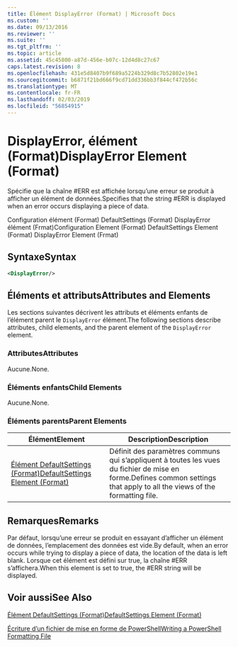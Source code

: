 ```yaml
---
title: Élément DisplayError (Format) | Microsoft Docs
ms.custom: ''
ms.date: 09/13/2016
ms.reviewer: ''
ms.suite: ''
ms.tgt_pltfrm: ''
ms.topic: article
ms.assetid: 45c45800-a87d-456e-b07c-12d4d8c27c67
caps.latest.revision: 8
ms.openlocfilehash: 431e5d8407b9f689a5224b329d8c7b52802e19e1
ms.sourcegitcommit: b6871f21bd666f9cd71dd336bb3f844cf472b56c
ms.translationtype: MT
ms.contentlocale: fr-FR
ms.lasthandoff: 02/03/2019
ms.locfileid: "56854915"
---
```

# <a name="displayerror-element-format"></a><span data-ttu-id="c26a8-102">DisplayError, élément (Format)</span><span class="sxs-lookup"><span data-stu-id="c26a8-102">DisplayError Element (Format)</span></span>

<span data-ttu-id="c26a8-103">Spécifie que la chaîne #ERR est affichée lorsqu’une erreur se produit à afficher un élément de données.</span><span class="sxs-lookup"><span data-stu-id="c26a8-103">Specifies that the string #ERR is displayed when an error occurs displaying a piece of data.</span></span>

<span data-ttu-id="c26a8-104">Configuration élément (Format) DefaultSettings (Format) DisplayError élément (Frmat)</span><span class="sxs-lookup"><span data-stu-id="c26a8-104">Configuration Element (Format) DefaultSettings Element (Format) DisplayError Element (Frmat)</span></span>

## <a name="syntax"></a><span data-ttu-id="c26a8-105">Syntaxe</span><span class="sxs-lookup"><span data-stu-id="c26a8-105">Syntax</span></span>

```xml
<DisplayError/>
```

## <a name="attributes-and-elements"></a><span data-ttu-id="c26a8-106">Éléments et attributs</span><span class="sxs-lookup"><span data-stu-id="c26a8-106">Attributes and Elements</span></span>

<span data-ttu-id="c26a8-107">Les sections suivantes décrivent les attributs et éléments enfants de l’élément parent le `DisplayError` élément.</span><span class="sxs-lookup"><span data-stu-id="c26a8-107">The following sections describe attributes, child elements, and the parent element of the `DisplayError` element.</span></span>

### <a name="attributes"></a><span data-ttu-id="c26a8-108">Attributes</span><span class="sxs-lookup"><span data-stu-id="c26a8-108">Attributes</span></span>

<span data-ttu-id="c26a8-109">Aucune.</span><span class="sxs-lookup"><span data-stu-id="c26a8-109">None.</span></span>

### <a name="child-elements"></a><span data-ttu-id="c26a8-110">Éléments enfants</span><span class="sxs-lookup"><span data-stu-id="c26a8-110">Child Elements</span></span>

<span data-ttu-id="c26a8-111">Aucune.</span><span class="sxs-lookup"><span data-stu-id="c26a8-111">None.</span></span>

### <a name="parent-elements"></a><span data-ttu-id="c26a8-112">Éléments parents</span><span class="sxs-lookup"><span data-stu-id="c26a8-112">Parent Elements</span></span>

|<span data-ttu-id="c26a8-113">Élément</span><span class="sxs-lookup"><span data-stu-id="c26a8-113">Element</span></span>|<span data-ttu-id="c26a8-114">Description</span><span class="sxs-lookup"><span data-stu-id="c26a8-114">Description</span></span>|
|-------------|-----------------|
|[<span data-ttu-id="c26a8-115">Élément DefaultSettings (Format)</span><span class="sxs-lookup"><span data-stu-id="c26a8-115">DefaultSettings Element (Format)</span></span>](./defaultsettings-element-format.md)|<span data-ttu-id="c26a8-116">Définit des paramètres communs qui s’appliquent à toutes les vues du fichier de mise en forme.</span><span class="sxs-lookup"><span data-stu-id="c26a8-116">Defines common settings that apply to all the views of the formatting file.</span></span>|

## <a name="remarks"></a><span data-ttu-id="c26a8-117">Remarques</span><span class="sxs-lookup"><span data-stu-id="c26a8-117">Remarks</span></span>

<span data-ttu-id="c26a8-118">Par défaut, lorsqu’une erreur se produit en essayant d’afficher un élément de données, l’emplacement des données est vide.</span><span class="sxs-lookup"><span data-stu-id="c26a8-118">By default, when an error occurs while trying to display a piece of data, the location of the data is left blank.</span></span> <span data-ttu-id="c26a8-119">Lorsque cet élément est défini sur true, la chaîne #ERR s’affichera.</span><span class="sxs-lookup"><span data-stu-id="c26a8-119">When this element is set to true, the #ERR string will be displayed.</span></span>

## <a name="see-also"></a><span data-ttu-id="c26a8-120">Voir aussi</span><span class="sxs-lookup"><span data-stu-id="c26a8-120">See Also</span></span>

[<span data-ttu-id="c26a8-121">Élément DefaultSettings (Format)</span><span class="sxs-lookup"><span data-stu-id="c26a8-121">DefaultSettings Element (Format)</span></span>](./defaultsettings-element-format.md)

[<span data-ttu-id="c26a8-122">Écriture d’un fichier de mise en forme de PowerShell</span><span class="sxs-lookup"><span data-stu-id="c26a8-122">Writing a PowerShell Formatting File</span></span>](./writing-a-powershell-formatting-file.md)
